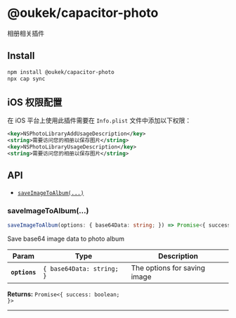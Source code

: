 # @oukek/capacitor-photo

相册相关插件

## Install

```bash
npm install @oukek/capacitor-photo
npx cap sync
```

## iOS 权限配置

在 iOS 平台上使用此插件需要在 `Info.plist` 文件中添加以下权限：

```xml
<key>NSPhotoLibraryAddUsageDescription</key>
<string>需要访问您的相册以保存图片</string>
<key>NSPhotoLibraryUsageDescription</key>
<string>需要访问您的相册以保存图片</string>
```

## API

<docgen-index>

* [`saveImageToAlbum(...)`](#saveimagetoalbum)

</docgen-index>

<docgen-api>
<!--Update the source file JSDoc comments and rerun docgen to update the docs below-->

### saveImageToAlbum(...)

```typescript
saveImageToAlbum(options: { base64Data: string; }) => Promise<{ success: boolean; }>
```

Save base64 image data to photo album

| Param         | Type                                 | Description                  |
| ------------- | ------------------------------------ | ---------------------------- |
| **`options`** | <code>{ base64Data: string; }</code> | The options for saving image |

**Returns:** <code>Promise&lt;{ success: boolean; }&gt;</code>

--------------------

</docgen-api>
